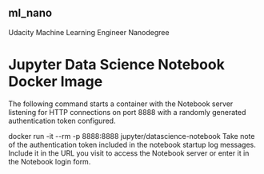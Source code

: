 ## ml_nano
Udacity Machine Learning Engineer Nanodegree

# Jupyter Data Science Notebook Docker Image
The following command starts a container with the Notebook server listening for HTTP connections on port 8888 with a randomly generated authentication token configured.

docker run -it --rm -p 8888:8888 jupyter/datascience-notebook
Take note of the authentication token included in the notebook startup log messages. Include it in the URL you visit to access the Notebook server or enter it in the Notebook login form.
